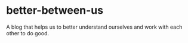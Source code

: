 # better-between-us
A blog that helps us to better understand ourselves and work with each other to do good.
